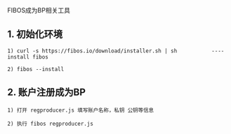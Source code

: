 FIBOS成为BP相关工具

## 1. 初始化环境

	1) curl -s https://fibos.io/download/installer.sh | sh           ----  install fibos

	2) fibos --install


## 2. 账户注册成为BP

	1) 打开 regproducer.js 填写账户名称，私钥 公钥等信息

	2) 执行 fibos regproducer.js
